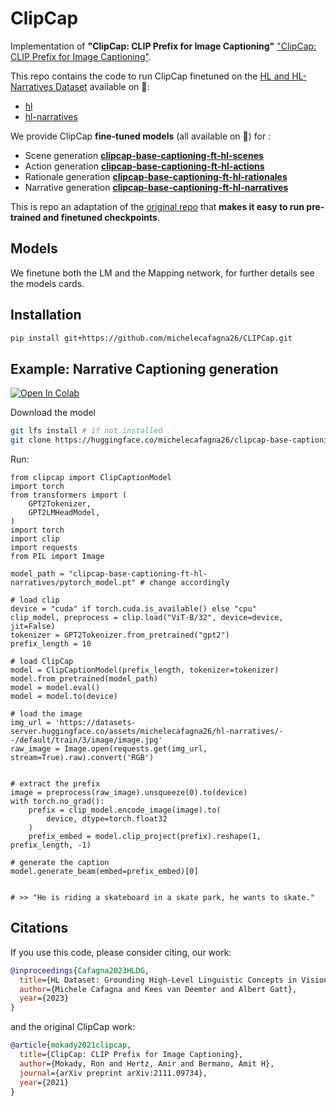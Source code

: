 # ClipCap

Implementation of **"ClipCap: CLIP Prefix for Image Captioning"** ["ClipCap: CLIP Prefix for Image Captioning"](https://arxiv.org/abs/2111.09734).

This repo contains the code to run ClipCap finetuned on the [HL and HL-Narratives Dataset](https://github.com/michelecafagna26/HL-dataset) available on 🤗:
- [hl](https://huggingface.co/datasets/michelecafagna26/hl)
- [hl-narratives](https://huggingface.co/datasets/michelecafagna26/hl-narratives)

We provide ClipCap **fine-tuned models** (all available on 🤗) for :
- Scene generation **[clipcap-base-captioning-ft-hl-scenes]()**
- Action generation **[clipcap-base-captioning-ft-hl-actions]()**
- Rationale  generation **[clipcap-base-captioning-ft-hl-rationales]()**
- Narrative generation **[clipcap-base-captioning-ft-hl-narratives](https://huggingface.co/michelecafagna26/clipcap-base-captioning-ft-hl-narratives)**

This is repo an adaptation of the [original repo](https://github.com/rmokady/CLIP_prefix_caption/tree/main) that **makes it easy to run pre-trained and finetuned checkpoints**.

## Models

We finetune both the LM and the Mapping network, for further details see the models cards.

## Installation
```bash
pip install git+https://github.com/michelecafagna26/CLIPCap.git
```

## Example: Narrative Captioning generation 
[![Open In Colab](https://colab.research.google.com/assets/colab-badge.svg)](https://colab.research.google.com/drive/1xcaJOxaAp8TRd8a6x1XnAptVjHQRv3Zj?usp=sharing)

Download the model
```bash
git lfs install # if not installed
git clone https://huggingface.co/michelecafagna26/clipcap-base-captioning-ft-hl-narratives
```
Run:
```python3
from clipcap import ClipCaptionModel
import torch
from transformers import (
    GPT2Tokenizer,
    GPT2LMHeadModel,
)
import torch
import clip
import requests
from PIL import Image

model_path = "clipcap-base-captioning-ft-hl-narratives/pytorch_model.pt" # change accordingly

# load clip
device = "cuda" if torch.cuda.is_available() else "cpu"
clip_model, preprocess = clip.load("ViT-B/32", device=device, jit=False)
tokenizer = GPT2Tokenizer.from_pretrained("gpt2")
prefix_length = 10

# load ClipCap
model = ClipCaptionModel(prefix_length, tokenizer=tokenizer)
model.from_pretrained(model_path)
model = model.eval()
model = model.to(device)

# load the image
img_url = 'https://datasets-server.huggingface.co/assets/michelecafagna26/hl-narratives/--/default/train/3/image/image.jpg' 
raw_image = Image.open(requests.get(img_url, stream=True).raw).convert('RGB')


# extract the prefix
image = preprocess(raw_image).unsqueeze(0).to(device)
with torch.no_grad():
    prefix = clip_model.encode_image(image).to(
        device, dtype=torch.float32
    )
    prefix_embed = model.clip_project(prefix).reshape(1, prefix_length, -1)

# generate the caption   
model.generate_beam(embed=prefix_embed)[0]


# >> "He is riding a skateboard in a skate park, he wants to skate."
```

## Citations

If you use this code, please consider citing, our work:
```BibTeX
@inproceedings{Cafagna2023HLDG,
  title={HL Dataset: Grounding High-Level Linguistic Concepts in Vision},
  author={Michele Cafagna and Kees van Deemter and Albert Gatt},
  year={2023}
}
```
and the original ClipCap work:
```BibTeX
@article{mokady2021clipcap,
  title={ClipCap: CLIP Prefix for Image Captioning},
  author={Mokady, Ron and Hertz, Amir and Bermano, Amit H},
  journal={arXiv preprint arXiv:2111.09734},
  year={2021}
}
```
